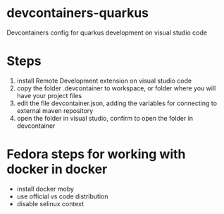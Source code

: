 # devcontainers-quarkus
Devcontainers config for quarkus development on visual studio code

# Steps

1. install Remote Development extension on visual studio code
2. copy the folder .devcontainer to workspace, or folder where you will have your project files
3. edit the file devcontainer.json, adding the variables for connecting to external maven repository
4. open the folder in visual studio, confirm to open the folder in devcontainer

# Fedora steps for working with docker in docker

- install docker moby
- use official vs code distribution
- disable selinux context

